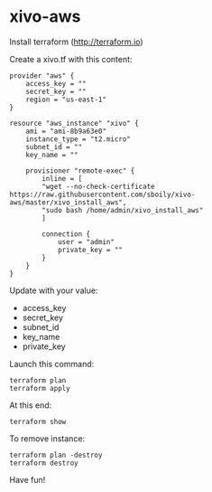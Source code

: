 # xivo-aws

Install terraform (http://terraform.io)

Create a xivo.tf with this content:

```
provider "aws" {
    access_key = ""
    secret_key = ""
    region = "us-east-1"
}

resource "aws_instance" "xivo" {
    ami = "ami-8b9a63e0"
    instance_type = "t2.micro"
    subnet_id = ""
    key_name = ""

    provisioner "remote-exec" {
        inline = [
        "wget --no-check-certificate https://raw.githubusercontent.com/sboily/xivo-aws/master/xivo_install_aws",
        "sudo bash /home/admin/xivo_install_aws"
        ]

        connection {
            user = "admin"
            private_key = ""
        }
    }
}
```

Update with your value:

- access_key
- secret_key
- subnet_id
- key_name
- private_key

Launch this command:

    terraform plan
    terraform apply

At this end:

    terraform show
    
To remove instance:

    terraform plan -destroy
    terraform destroy
    
Have fun!
